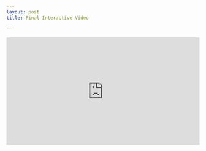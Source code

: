 ```yaml
---
layout: post
title: Final Interactive Video

---
```

<style>.embed-container { position: relative; padding-bottom: 56.25%; height: 0; overflow: hidden; max-width: 100%; } .embed-container iframe, .embed-container object, .embed-container embed { position: absolute; top: 0; left: 0; width: 100%; height: 100%; }</style>

<div class='embed-container'> <iframe src="https://video.helloeko.com/v/V5EEgX/embed?publisherID=XQtbh6" frameborder="0" allowfullscreen></iframe> </div>